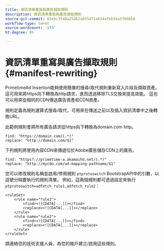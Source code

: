```yaml
---
title: 資訊清單重寫與廣告擷取規則
description: 資訊清單重寫與廣告擷取規則
source-git-commit: 02ebc3548a254b2a6554f1ab34afbb3ea5f09bb8
workflow-type: tm+mt
source-wordcount: '173'
ht-degree: 0%

---
```


# 資訊清單重寫與廣告擷取規則 {#manifest-rewriting}

PrimetimeAd Insertion能夠使用簡單的搜尋/取代規則重新寫入片段及擷取資產。  這可用來將https向下轉換為http請求，進而透過移除TLS交換來提高效能。  這也可以用來從相同的CDN傳送廣告資產和CDN資產。

規則定義為規則運算式搜尋/取代，可用來在傳送之前以及插入資訊清單中之後轉換URL。

此範例規則會將所有廣告請求從https向下轉換為domain.com http。

```
find: "https://domain.com/(.*)"
replace: "http://domain.com/$1"
```

下列規則將使用內容CDN來傳遞位於Adobe廣告儲存CDN上的廣告。

```
find: "https?://primetime-a.akamaihd.net/(.*)"
replace: "http://mycdn.com/ad-mapping-pathname/$1"
```

您可以修改規則名稱並啟用/停用規則 `ptprotoswitch` BootstrapAPI中的引數，以逗號分隔要執行的規則清單。  例如，這兩個規則都可透過設定來執行 `ptprotoswitch=adfetch_rule1,adfetch_rule2`：

```
<ruleSet>
    <rule name="rule1">
        <find><![CDATA[...]]></find>
        <replace><![CDATA[...]]></replace>
    </rule>
    <rule name="rule2">
        <find><![CDATA[...]]></find>
        <replace><![CDATA[...]]></replace>
    </rule>
</ruleSet>
```

請連絡您的技術支援人員，為您的帳戶建立/啟用這些規則。
